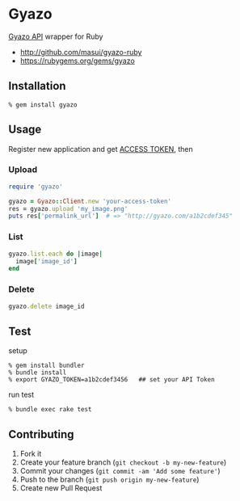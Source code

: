 Gyazo
=====
[Gyazo API](https://gyazo.com/api/docs) wrapper for Ruby

- http://github.com/masui/gyazo-ruby
- https://rubygems.org/gems/gyazo


Installation
------------

    % gem install gyazo


Usage
-----

Register new application and get [ACCESS TOKEN](https://gyazo.com/oauth/applications), then

### Upload

```ruby
require 'gyazo'

gyazo = Gyazo::Client.new 'your-access-token'
res = gyazo.upload 'my_image.png'
puts res['permalink_url']  # => "http://gyazo.com/a1b2cdef345"
```

### List

```ruby
gyazo.list.each do |image|
  image['image_id']
end
```

### Delete

```ruby
gyazo.delete image_id
```


Test
----

setup

    % gem install bundler
    % bundle install
    % export GYAZO_TOKEN=a1b2cdef3456   ## set your API Token

run test

    % bundle exec rake test


Contributing
------------
1. Fork it
2. Create your feature branch (`git checkout -b my-new-feature`)
3. Commit your changes (`git commit -am 'Add some feature'`)
4. Push to the branch (`git push origin my-new-feature`)
5. Create new Pull Request
